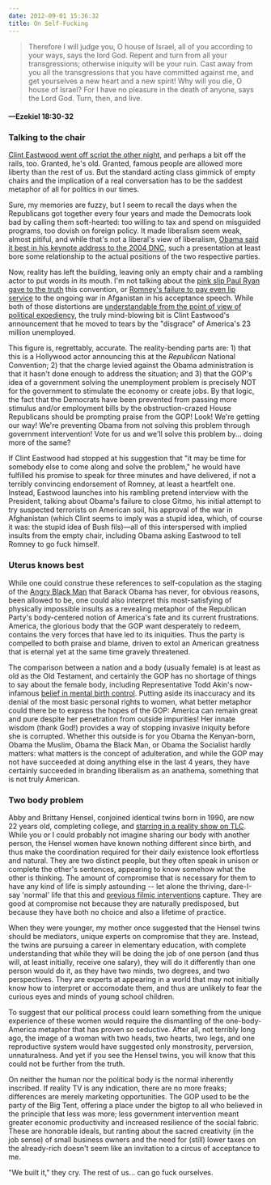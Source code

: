 ```yaml
---
date: 2012-09-01 15:36:32
title: On Self-Fucking
---
```


> Therefore I will judge you, O house of Israel, all of you according to your ways, says the lord God. Repent and turn from all your transgressions; otherwise iniquity will be your ruin. Cast away from you all the transgressions that you have committed against me, and get yourselves a new heart and a new spirit! Why will you die, O house of Israel? For I have no pleasure in the death of anyone, says the Lord God. Turn, then, and live. 
#### —Ezekiel 18:30-32

### Talking to the chair
[Clint Eastwood went off script the other night](http://www.youtube.com/watch?v=qiHNVYRTKP8), and perhaps a bit off the rails, too. Granted, he's old. Granted, famous people are allowed more liberty than the rest of us. But the standard acting class gimmick of empty chairs and the implication of a real conversation has to be the saddest metaphor of all for politics in our times.

Sure, my memories are fuzzy, but I seem to recall the days when the Republicans got together every four years and made the Democrats look bad by calling them soft-hearted<!--more-->: too willing to tax and spend on misguided programs, too dovish on foreign policy. It made liberalism seem weak, almost pitiful, and while that's not a liberal's view of liberalism, [Obama said it best in his keynote address to the 2004 DNC](http://www.youtube.com/watch?v=eWynt87PaJ0), such a presentation at least bore some relationship to the actual positions of the two respective parties. 

Now, reality has left the building, leaving only an empty chair and a rambling actor to put words in its mouth. I'm not talking about the [pink slip Paul Ryan gave to the truth](http://www.nytimes.com/2012/08/31/us/politics/ryans-speech-contained-a-litany-of-falsehoods.html) this convention, or [Romney's failure to pay even lip service](http://www.weeklystandard.com/blogs/what-war_651279.html) to the ongoing war in Afganistan in his acceptance speech. While both of those distortions are [understandable from the point of view of political expediency](http://www.thedailyshow.com/watch/thu-august-30-2012/rnc-2012---the-road-to-jeb-bush-2016---we-can-change-that), the truly mind-blowing bit is Clint Eastwood's announcement that he moved to tears by the "disgrace" of America's 23 million unemployed.

This figure is, regrettably, accurate. The reality-bending parts are: 1) that this is a Hollywood actor announcing this at the _Republican_ National Convention; 2) that the charge levied against the Obama administration is that it hasn't done enough to address the situation; and 3) that the GOP's idea of a government solving the unemployment problem is precisely NOT for the government to stimulate the economy or create jobs. By that logic, the fact that the Democrats have been prevented from passing more stimulus and/or employment bills by the obstruction-crazed House Republicans should be prompting praise from the GOP! Look! We're getting our way! We're preventing Obama from not solving this problem through government intervention! Vote for us and we'll solve this problem by... doing more of the same?

If Clint Eastwood had stopped at his suggestion that "it may be time for somebody else to come along and solve the problem," he would have fulfilled his promise to speak for three minutes and have delivered, if not a terribly convincing endorsement of Romney, at least a heartfelt one. Instead, Eastwood launches into his rambling pretend interview with the President, talking about Obama's failure to close Gitmo, his initial attempt to try suspected terrorists on American soil, his approval of the war in Afghanistan (which Clint seems to imply was a stupid idea, which, of course it was: the stupid idea of Bush fils)—all of this interspersed with implied insults from the empty chair, including Obama asking Eastwood to tell Romney to go fuck himself.

### Uterus knows best
While one could construe these references to self-copulation as the staging of the [Angry Black Man](http://www.theatlantic.com/magazine/archive/2012/09/fear-of-a-black-president/309064/) that Barack Obama has never, for obvious reasons, been allowed to be, one could also interpret this most-satisfying of physically impossible insults as a revealing metaphor of the Republican Party's body-centered notion of America's fate and its current frustrations. America, the glorious body that the GOP want desperately to redeem, contains the very forces that have led to its iniquities. Thus the party is compelled to both praise and blame, driven to extol an American greatness that is eternal yet at the same time gravely threatened.

The comparison between a nation and a body (usually female) is at least as old as the Old Testament, and certainly the GOP has no shortage of things to say about the female body, including Representative Todd Akin's now-infamous [belief in mental birth control](http://www.nytimes.com/2012/08/24/opinion/the-medieval-roots-of-todd-akins-theories.html). Putting aside its inaccuracy and its denial of the most basic personal rights to women, what better metaphor could there be to express the hopes of the GOP: America can remain great and pure despite her penetration from outside impurities! Her innate wisdom (thank God!) provides a way of stopping invasive iniquity before she is corrupted. Whether this outside is for you Obama the Kenyan-born, Obama the Muslim, Obama the Black Man, or Obama the Socialist hardly matters: what matters is the concept of adulteration, and while the GOP may not have succeeded at doing anything else in the last 4 years, they have certainly succeeded in branding liberalism as an anathema, something that is not truly American.

### Two body problem
Abby and Brittany Hensel, conjoined identical twins born in 1990, are now 22 years old, completing college, and [starring in a reality show on TLC](http://tlc.howstuffworks.com/tv/abby-and-brittany/videos). While you or I could probably not imagine sharing our body with another person, the Hensel women have known nothing different since birth, and thus make the coordination required for their daily existence look effortless and natural. They are two distinct people, but they often speak in unison or complete the other's sentences, appearing to know somehow what the other is thinking. The amount of compromise that is necessary for them to have any kind of life is simply astounding -- let alone the thriving, dare-I-say 'normal' life that this and [previous filmic interventions](http://en.wikipedia.org/wiki/Abigail_and_Brittany_Hensel#Media_appearances) capture. They are good at compromise not because they are naturally predisposed, but because they have both no choice and also a lifetime of practice.

When they were younger, my mother once suggested that the Hensel twins should be mediators, unique experts on compromise that they are. Instead, the twins are pursuing a career in elementary education, with complete understanding that while they will be doing the job of one person (and thus will, at least initially, receive one salary), they will do it differently than one person would do it, as they have two minds, two degrees, and two perspectives. They are experts at appearing in a world that may not initially know how to interpret or accomodate them, and thus are unlikely to fear the curious eyes and minds of young school children.

To suggest that our political process could learn something from the unique experience of these women would require the dismantling of the one-body-America metaphor that has proven so seductive. After all, not terribly long ago, the image of a woman with two heads, two hearts, two legs, and one reproductive system would have suggested only monstrosity, perversion, unnaturalness. And yet if you see the Hensel twins, you will know that this could not be further from the truth.

On neither the human nor the political body is the normal inherently inscribed. If reality TV is any indication, there are no more freaks; differences are merely marketing opportunities. The GOP used to be the party of the Big Tent, offering a place under the bigtop to all who believed in the principle that less was more; less government intervention meant greater economic productivity and increased resilience of the social fabric. These are honorable ideals, but ranting about the sacred creativity (in the job sense) of small business owners and the need for (still) lower taxes on the already-rich doesn't seem like an invitation to a circus of acceptance to me.

"We built it," they cry. The rest of us... can go fuck ourselves.
